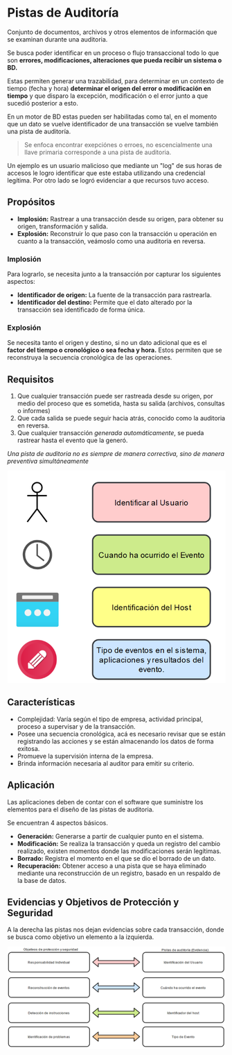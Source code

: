 # Pistas de Auditoría

Conjunto de documentos, archivos y otros elementos de información que se examinan durante una auditoria.

Se busca poder identificar en un proceso o flujo transaccional todo lo que son **errores, modificaciones, alteraciones que pueda recibir un sistema o BD.**

Estas permiten generar una trazabilidad, para determinar en un contexto de tiempo (fecha y hora) **determinar el origen del error o modificación en tiempo** y que disparo la excepción, modificación o el error junto a que sucedió posterior a esto.

En un motor de BD estas pueden ser habilitadas como tal, en el momento que un dato se vuelve identificador de una transacción se vuelve también una pista de auditoría.

> Se enfoca encontrar exepciónes o erroes, no escencialmente una llave primaria corresponde a una pista de auditoria.

Un ejemplo es un usuario malicioso que mediante un "log" de sus horas de accesos le logro identificar que este estaba utilizando una credencial legítima. Por otro lado se logró evidenciar a que recursos tuvo acceso.

## Propósitos

* **Implosión:** Rastrear a una transacción desde su origen, para obtener su origen, transformación y salida.
* **Explosión:** Reconstruir lo que paso con la transacción u operación en cuanto a la transacción, veámoslo como una auditoria en reversa.

### Implosión

Para lograrlo, se necesita junto a la transacción por capturar los siguientes aspectos:

* **Identificador de origen:** La fuente de la transacción para rastrearla.
* **Identificador del destino:** Permite que el dato alterado por la transacción sea identificado de forma única.

### Explosión

Se necesita tanto el origen y destino, si no un dato adicional que es el **factor del tiempo o cronológico o sea fecha y hora.** Estos permiten que se reconstruya la secuencia cronológica de las operaciones.

## Requisitos

1. Que cualquier transacción puede ser rastreada desde su origen, por medio del proceso que es sometida, hasta su salida (archivos, consultas o informes)
2. Que cada salida se puede seguir hacia atrás, conocido como la auditoria en reversa.
3. Que cualquier transacción *generada automáticamente*, se pueda rastrear hasta el evento que la generó.

*Una pista de auditoria no es siempre de manera correctiva, sino de manera preventiva simultáneamente*

![Flujo de Pistas de Auditoria](resources/Flujo_Pistas_Auditoria.png)

## Características

* Complejidad: Varía según el tipo de empresa, actividad principal, proceso a supervisar y de la transacción.
* Posee una secuencia cronológica, acá es necesario revisar que se están registrando las acciones y se están almacenando los datos de forma exitosa.
* Promueve la supervisión interna de la empresa.
* Brinda información necesaria al auditor para emitir su criterio.

## Aplicación

Las aplicaciones deben de contar con el software que suministre los elementos para el diseño de las pistas de auditoria.

Se encuentran 4 aspectos básicos.

* **Generación:** Generarse a partir de cualquier punto en el sistema.
* **Modificación:** Se realiza la transacción y queda un registro del cambio realizado, existen momentos donde las modificaciones serán legítimas.
* **Borrado:** Registra el momento en el que se dio el borrado de un dato.
* **Recuperación:** Obtener acceso a una pista que se haya eliminado mediante una reconstrucción de un registro, basado en un respaldo de la base de datos.

## Evidencias y Objetivos de Protección y Seguridad

A la derecha las pistas nos dejan evidencias sobre cada transacción, donde se busca como objetivo un elemento a la izquierda.

![Pistas_Auditoria_Objetivos](resources/Pistas_Auditoria_Objetivos.png)